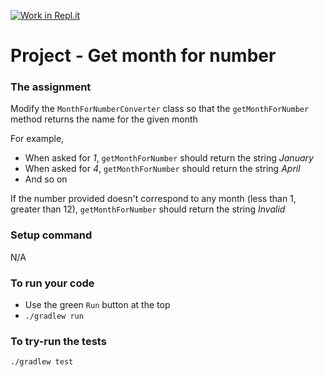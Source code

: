 [![Work in Repl.it](https://classroom.github.com/assets/work-in-replit-14baed9a392b3a25080506f3b7b6d57f295ec2978f6f33ec97e36a161684cbe9.svg)](https://classroom.github.com/online_ide?assignment_repo_id=3337760&assignment_repo_type=AssignmentRepo)
# Project - Get month for number

### The assignment
Modify the `MonthForNumberConverter` class so that the `getMonthForNumber` method returns the name for the given month

For example,
- When asked for *1*, `getMonthForNumber` should return the string *January*
- When asked for *4*, `getMonthForNumber` should return the string *April*
- And so on

If the number provided doesn't correspond to any month (less than 1, greater than 12),
`getMonthForNumber` should return the string *Invalid*

### Setup command
N/A

### To run your code
- Use the green `Run` button at the top
- `./gradlew run`

### To try-run the tests
`./gradlew test`
